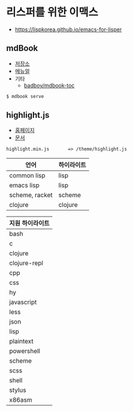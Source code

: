 # 리스퍼를 위한 이맥스

- <https://lispkorea.github.io/emacs-for-lisper>

## mdBook

- [저장소](https://github.com/rust-lang/mdBook)
- [메뉴얼](https://rust-lang.github.io/mdBook/)
- 기타
  - [badboy/mdbook-toc](https://github.com/badboy/mdbook-toc)

``` zsh
$ mdbook serve
```

## highlight.js

- [홈페이지](https://highlightjs.org/)
- [문서](https://highlightjs.readthedocs.io/en/latest/readme.html)

``` txt
highlight.min.js       => /theme/highlight.js
```

| 언어           | 하이라이트 |
| -------------- | ---------- |
| common lisp    | lisp       |
| emacs lisp     | lisp       |
| scheme, racket | scheme     |
| clojure        | clojure    |

| 지원 하이라이트 |
| --------------- |
| bash            |
| c               |
| clojure         |
| clojure-repl    |
| cpp             |
| css             |
| hy              |
| javascript      |
| less            |
| json            |
| lisp            |
| plaintext       |
| powershell      |
| scheme          |
| scss            |
| shell           |
| stylus          |
| x86asm          |
